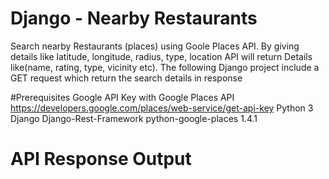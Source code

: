 
# Django - Nearby Restaurants

Search nearby Restaurants (places) using Goole Places API.
By giving details like latitude, longitude, radius, type, location API will return Details like(name, rating, type, vicinity etc). The following Django project include a GET request which return the search details in response

#Prerequisites
  Google API Key with Google Places API https://developers.google.com/places/web-service/get-api-key
  Python 3
  Django
  Django-Rest-Framework
  python-google-places 1.4.1

# API Response Output


